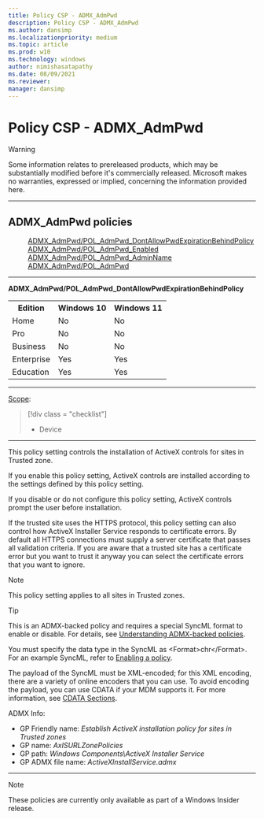 ```yaml
---
title: Policy CSP - ADMX_AdmPwd
description: Policy CSP - ADMX_AdmPwd
ms.author: dansimp
ms.localizationpriority: medium
ms.topic: article
ms.prod: w10
ms.technology: windows
author: nimishasatapathy
ms.date: 08/09/2021
ms.reviewer: 
manager: dansimp
---
```


# Policy CSP - ADMX_AdmPwd
> [!WARNING]
> Some information relates to prereleased products, which may be substantially modified before it's commercially released. Microsoft makes no warranties, expressed or implied, concerning the information provided here.

<hr/>

<!--Policies-->
## ADMX_AdmPwd policies  

<dl>
  <dd>
    <a href="#admx-admpwd-pol_admpwd_dontallowpwdexpirationbehindpolicy">ADMX_AdmPwd/POL_AdmPwd_DontAllowPwdExpirationBehindPolicy</a>
  </dd>
  <dd>
    <a href="#admx-admpwd-pol_admpwd_enabled">ADMX_AdmPwd/POL_AdmPwd_Enabled</a>
  </dd>
  <dd>
    <a href="#admx-admpwd-pol_admpwd_adminname">ADMX_AdmPwd/POL_AdmPwd_AdminName</a>
  </dd>
    <dd>
    <a href="#admx-admpwd-pol_admpwd">ADMX_AdmPwd/POL_AdmPwd</a>
  </dd
</dl>

<hr/>

<!--Policy-->
<a href="" id="admx-admpwd-pol_admpwd_dontallowpwdexpirationbehindpolicy"></a>**ADMX_AdmPwd/POL_AdmPwd_DontAllowPwdExpirationBehindPolicy**  

<!--SupportedSKUs-->
<table>
<tr>
    <th>Edition</th>
    <th>Windows 10</th>
    <th>Windows 11</th>
</tr>
<tr>
    <td>Home</td>
    <td>No</td>
    <td>No</td>
</tr>
<tr>
    <td>Pro</td>
    <td>No</td>
    <td>No</td>
</tr>
<tr>
    <td>Business</td>
    <td>No</td>
    <td>No</td>
</tr>
<tr>
    <td>Enterprise</td>
    <td>Yes</td>
    <td>Yes</td>
</tr>
<tr>
    <td>Education</td>
    <td>Yes</td>
    <td>Yes</td>
</tr>
</table>

<!--/SupportedSKUs-->
<hr/>

<!--Scope-->
[Scope](./policy-configuration-service-provider.md#policy-scope):

> [!div class = "checklist"]
> * Device

<hr/>

<!--/Scope-->
<!--Description-->
This policy setting controls the installation of ActiveX controls for sites in Trusted zone.

If you enable this policy setting, ActiveX controls are installed according to the settings defined by this policy setting.

If you disable or do not configure this policy setting, ActiveX controls prompt the user before installation. 

If the trusted site uses the HTTPS protocol, this policy setting can also control how ActiveX Installer Service responds to certificate errors. By default all HTTPS connections must supply a server certificate that passes all validation criteria. If you are aware that a trusted site has a certificate error but you want to trust it anyway you can select the certificate errors that you want to ignore.

> [!NOTE]
> This policy setting applies to all sites in Trusted zones.

<!--/Description-->
> [!TIP]
> This is an ADMX-backed policy and requires a special SyncML format to enable or disable. For details, see [Understanding ADMX-backed policies](./understanding-admx-backed-policies.md).
> 
> You must specify the data type in the SyncML as &lt;Format&gt;chr&lt;/Format&gt;. For an example SyncML, refer to [Enabling a policy](./understanding-admx-backed-policies.md#enabling-a-policy).
> 
> The payload of the SyncML must be XML-encoded; for this XML encoding, there are a variety of online encoders that you can use. To avoid encoding the payload, you can use CDATA if your MDM supports it. For more information, see [CDATA Sections](http://www.w3.org/TR/REC-xml/#sec-cdata-sect).

<!--ADMXBacked-->
ADMX Info:  
-   GP Friendly name: *Establish ActiveX installation policy for sites in Trusted zones*
-   GP name: *AxISURLZonePolicies*
-   GP path: *Windows Components\ActiveX Installer Service*
-   GP ADMX file name: *ActiveXInstallService.admx*

<!--/ADMXBacked-->
<!--/Policy-->
<hr/>

> [!NOTE]
> These policies are currently only available as part of a Windows Insider release.

<!--/Policies-->

